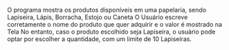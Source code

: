 O programa mostra os produtos disponíveis em uma papelaria, sendo Lapiseira, Lápis, Borracha, Estojo ou Caneta
O Usuário escreve corretamente o nome do produto que quer adquirir e o valor é mostrado na Tela
No entanto, caso o produto escolhido seja Lapiseira, o usuário pode optar por escolher a quantidade, com um limite de 10 Lapiseiras.
